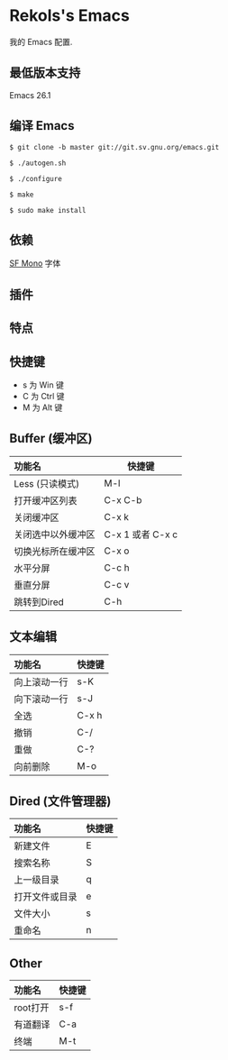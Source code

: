 # Rekols's Emacs

我的 Emacs 配置.

## 最低版本支持

Emacs 26.1

## 编译 Emacs

```
$ git clone -b master git://git.sv.gnu.org/emacs.git

$ ./autogen.sh

$ ./configure

$ make

$ sudo make install
```

## 依赖

[SF Mono](https://github.com/ZulwiyozaPutra/SF-Mono-Font) 字体

## 插件

## 特点

## 快捷键

* s 为 Win 键
* C 为 Ctrl 键
* M 为 Alt 键

## Buffer (缓冲区)
功能名 | 快捷键
:--- | ---
Less (只读模式) | M-l
打开缓冲区列表 | C-x C-b
关闭缓冲区 | C-x k
关闭选中以外缓冲区 | C-x 1 或者 C-x c
切换光标所在缓冲区 | C-x o
水平分屏 | C-c h
垂直分屏 | C-c v
跳转到Dired | C-h

## 文本编辑
功能名 | 快捷键
:--- | ---
向上滚动一行 | s-K
向下滚动一行 | s-J
全选 | C-x h
撤销 | C-/
重做 | C-?
向前删除 | M-o

## Dired (文件管理器)
功能名 | 快捷键
:--- | ---
新建文件 | E
搜索名称 | S
上一级目录 | q
打开文件或目录 | e
文件大小 | s
重命名 | n

## Other
功能名 | 快捷键
:--- | ---
root打开 | s-f
有道翻译 | C-a
终端 | M-t
